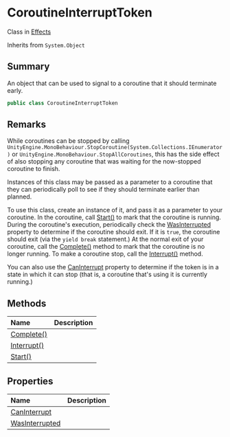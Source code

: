 # CoroutineInterruptToken

Class in [Effects](/api/csharp/yarn.unity.effects.md)

Inherits from `System.Object`

## Summary


An object that can be used to signal to a coroutine that it should
terminate early.


```csharp
public class CoroutineInterruptToken
```

## Remarks

<p>
While coroutines can be stopped by calling <code>UnityEngine.MonoBehaviour.StopCoroutine(System.Collections.IEnumerator)</code> or <code>UnityEngine.MonoBehaviour.StopAllCoroutines</code>, this has the side effect
of also stopping any coroutine that was waiting for the now-stopped
coroutine to finish.
</p> <p>
Instances of this class may be passed as a parameter to a coroutine
that they can periodically poll to see if they should terminate
earlier than planned.
</p> <p>
To use this class, create an instance of it, and pass it as a
parameter to your coroutine. In the coroutine, call <a href="yarn.unity.effects.coroutineinterrupttoken.start.md">Start()</a> to mark that the coroutine is running. During the
coroutine's execution, periodically check the <a href="yarn.unity.effects.coroutineinterrupttoken.wasinterrupted.md">WasInterrupted</a> property to determine if the coroutine
should exit. If it is <code>true</code>, the coroutine should
exit (via the <code>yield break</code> statement.) At the normal exit of
your coroutine, call the <a href="yarn.unity.effects.coroutineinterrupttoken.complete.md">Complete()</a> method to mark that the
coroutine is no longer running. To make a coroutine stop, call the
<a href="yarn.unity.effects.coroutineinterrupttoken.interrupt.md">Interrupt()</a> method.
</p> <p>
You can also use the <a href="yarn.unity.effects.coroutineinterrupttoken.caninterrupt.md">CanInterrupt</a> property to
determine if the token is in a state in which it can stop (that is,
a coroutine that's using it is currently running.)
</p>

## Methods

|Name|Description|
|:---|:---|
|[Complete()](/api/csharp/yarn.unity.effects.coroutineinterrupttoken.complete.md)||
|[Interrupt()](/api/csharp/yarn.unity.effects.coroutineinterrupttoken.interrupt.md)||
|[Start()](/api/csharp/yarn.unity.effects.coroutineinterrupttoken.start.md)||

## Properties

|Name|Description|
|:---|:---|
|[CanInterrupt](/api/csharp/yarn.unity.effects.coroutineinterrupttoken.caninterrupt.md)||
|[WasInterrupted](/api/csharp/yarn.unity.effects.coroutineinterrupttoken.wasinterrupted.md)||

